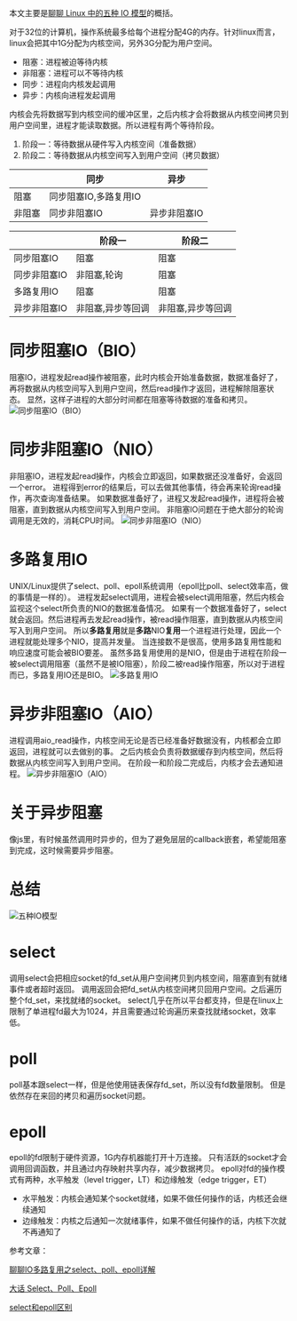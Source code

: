 本文主要是[聊聊 Linux 中的五种 IO 模型](https://mp.weixin.qq.com/s/RkncXcZT4nDQgdLeUcFaxQ)的概括。

对于32位的计算机，操作系统最多给每个进程分配4G的内存。针对linux而言，linux会把其中1G分配为内核空间，另外3G分配为用户空间。

+ 阻塞：进程被迫等待内核
+ 非阻塞：进程可以不等待内核
+ 同步：进程向内核发起调用
+ 异步：内核向进程发起调用

内核会先将数据写到内核空间的缓冲区里，之后内核才会将数据从内核空间拷贝到用户空间里，进程才能读取数据。所以进程有两个等待阶段。
1. 阶段一：等待数据从硬件写入内核空间（准备数据）
2. 阶段二：等待数据从内核空间写入到用户空间（拷贝数据）

|      |同步                 |异步        |
|---   |---                  |---         |
|阻塞  |同步阻塞IO,多路复用IO|            |
|非阻塞|同步非阻塞IO         |异步非阻塞IO|

|              |阶段一           |阶段二           |
|---           |---              |---              |
|同步阻塞IO    |阻塞             |阻塞             |
|同步非阻塞IO  |非阻塞,轮询      |阻塞             |
|多路复用IO    |阻塞             |阻塞             |
|异步非阻塞IO  |非阻塞,异步等回调|非阻塞,异步等回调|

# 同步阻塞IO（BIO）
阻塞IO，进程发起read操作被阻塞，此时内核会开始准备数据，数据准备好了，再将数据从内核空间写入到用户空间，然后read操作才返回，进程解除阻塞状态。
显然，这样子进程的大部分时间都在阻塞等待数据的准备和拷贝。
![同步阻塞IO（BIO）](/file/blog/code/20200513/640.webp)

# 同步非阻塞IO（NIO）
非阻塞IO，进程发起read操作，内核会立即返回，如果数据还没准备好，会返回一个error。
进程得到error的结果后，可以去做其他事情，待会再来轮询read操作，再次查询准备结果。
如果数据准备好了，进程又发起read操作，进程将会被阻塞，直到数据从内核空间写入到用户空间。
非阻塞IO问题在于绝大部分的轮询调用是无效的，消耗CPU时间。
![同步非阻塞IO（NIO）](/file/blog/code/20200513/641.webp)

# 多路复用IO
UNIX/Linux提供了select、poll、epoll系统调用（epoll比poll、select效率高，做的事情是一样的）。
进程发起select调用，进程会被select调用阻塞，然后内核会监视这个select所负责的NIO的数据准备情况。
如果有一个数据准备好了，select就会返回。然后进程再去发起read操作，被read操作阻塞，直到数据从内核空间写入到用户空间。
所以**多路复用**就是**多路**NIO**复用**一个进程进行处理，因此一个进程就能处理多个NIO，提高并发量。
当连接数不是很高，使用多路复用性能和响应速度可能会被BIO要差。
虽然多路复用使用的是NIO，但是由于进程在阶段一被select调用阻塞（虽然不是被IO阻塞），阶段二被read操作阻塞，所以对于进程而已，多路复用IO还是BIO。
![多路复用IO](/file/blog/code/20200513/642.webp)

# 异步非阻塞IO（AIO）
进程调用aio_read操作，内核空间无论是否已经准备好数据没有，内核都会立即返回，进程就可以去做别的事。
之后内核会负责将数据缓存到内核空间，然后将数据从内核空间写入到用户空间。
在阶段一和阶段二完成后，内核才会去通知进程。
![异步非阻塞IO（AIO）](/file/blog/code/20200513/643.webp)

# 关于异步阻塞
像js里，有时候虽然调用时异步的，但为了避免层层的callback嵌套，希望能阻塞到完成，这时候需要异步阻塞。

# 总结
![五种IO模型](/file/blog/code/20200513/644.webp)

# select
调用select会把相应socket的fd_set从用户空间拷贝到内核空间，阻塞直到有就绪事件或者超时返回。
调用返回会把fd_set从内核空间拷贝回用户空间。之后遍历整个fd_set，来找就绪的socket。
select几乎在所以平台都支持，但是在linux上限制了单进程fd最大为1024，并且需要通过轮询遍历来查找就绪socket，效率低。

# poll
poll基本跟select一样，但是他使用链表保存fd_set，所以没有fd数量限制。
但是依然存在来回的拷贝和遍历socket问题。

# epoll
epoll的fd限制于硬件资源，1G内存机器能打开十万连接。
只有活跃的socket才会调用回调函数，并且通过内存映射共享内存，减少数据拷贝。
epoll对fd的操作模式有两种，水平触发（level trigger，LT）和边缘触发（edge trigger，ET）
+ 水平触发：内核会通知某个socket就绪，如果不做任何操作的话，内核还会继续通知
+ 边缘触发：内核之后通知一次就绪事件，如果不做任何操作的话，内核下次就不再通知了

参考文章：

[聊聊IO多路复用之select、poll、epoll详解](https://www.jianshu.com/p/dfd940e7fca2)

[大话 Select、Poll、Epoll](https://cloud.tencent.com/developer/article/1005481)

[select和epoll区别](https://www.jianshu.com/p/430141f95ddb)
